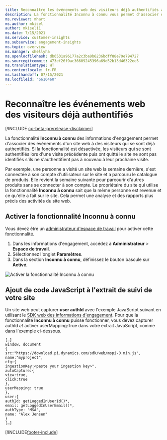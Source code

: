 ```yaml
---
title: Reconnaître les événements web des visiteurs déjà authentifiés avec la fonctionnalité Inconnu à connu
description: La fonctionnalité Inconnu à connu vous permet d'associer des événements d'un site web à des visiteurs qui se sont déjà authentifiés.
ms.reviewer: mhart
ms.author: mkisel
author: mkisel11
ms.date: 7/15/2021
ms.service: customer-insights
ms.subservice: engagement-insights
ms.topic: overview
ms.manager: shellyha
ms.openlocfilehash: db6531a96177a2c3ba9b6236bdff88e79e794727
ms.sourcegitcommit: 473ef26f9ac36609245396a69d52b13d46322ee5
ms.translationtype: HT
ms.contentlocale: fr-FR
ms.lasthandoff: 07/15/2021
ms.locfileid: "6616460"
---
```

# <a name="recognize-web-events-from-previously-authenticated-visitors"></a>Reconnaître les événements web des visiteurs déjà authentifiés

[!INCLUDE [cc-beta-prerelease-disclaimer](includes/cc-beta-prerelease-disclaimer.md)]

La fonctionnalité **Inconnu à connu** des informations d'engagement permet d'associer des événements d'un site web à des visiteurs qui se sont déjà authentifiés. Si la fonctionnalité est désactivée, les visiteurs qui se sont authentifiés lors d'une visite précédente puis ont quitté le site ne sont pas identifiés s'ils ne s'authentifient pas à nouveau à leur prochaine visite. 

Par exemple, une personne a visité un site web la semaine dernière, s'est connectée à son compte d'utilisateur sur le site et a parcouru le catalogue de produits. Elle revient la semaine suivante pour parcourir d'autres produits sans se connecter à son compte. Le propriétaire du site qui utilise la fonctionnalité **Inconnu à connu** sait que la même personne est revenue et ce qu'elle a fait sur le site. Cela permet une analyse et des rapports plus précis des activités du site web.

## <a name="enable-unknown-to-known"></a>Activer la fonctionnalité Inconnu à connu

Vous devez être un [administrateur d'espace de travail](user-roles.md) pour activer cette fonctionnalité. 

1. Dans les informations d'engagement, accédez à **Administrateur** > **Espace de travail**. 
2. Sélectionnez l'onglet **Paramètres**.
3. Dans la section **Inconnu à connu**, définissez le bouton bascule sur **Activé**.

![Activer la fonctionnalité Inconnu à connu](media/U2Ktoggle.png "Activer la fonctionnalité Inconnu à connu")

## <a name="adding-javascript-code-to-your-sites-tracking-snippet"></a>Ajout de code JavaScript à l'extrait de suivi de votre site

Un site web peut capturer **user authId** avec l'exemple JavaScript suivant en utilisant le [SDK web des informations d'engagement](advanced-SDK-implementation.md). Pour que la fonctionnalité **Inconnu à connu** puisse fonctionner, vous devez capturer authId *et* activer userMapping:True dans votre extrait JavaScript, comme dans l'exemple ci-dessous.

```
[…]
window, document
{
src:"https://download.pi.dynamics.com/sdk/web/mspi-0.min.js",
name:"myproject",
cfg:{
ingestionKey:<paste your ingestion key>",
autoCapture:{
view:true,
click:true
},
userMapping: true
},
user:{
authId: getLoggedInUserId()*,
email: getLoggedInUserEmail()*,
authType: "MSA",
name: "Alex Jensen"
}
[…]
```

[!INCLUDE[footer-include](../includes/footer-banner.md)]
